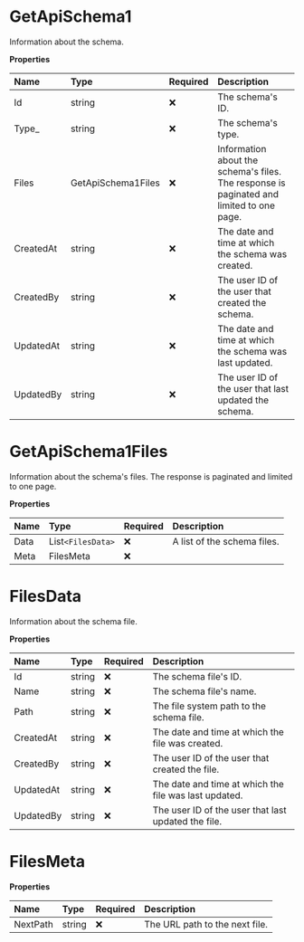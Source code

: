 # GetApiSchema1

Information about the schema.

**Properties**

| Name      | Type               | Required | Description                                                                              |
| :-------- | :----------------- | :------- | :--------------------------------------------------------------------------------------- |
| Id        | string             | ❌       | The schema's ID.                                                                         |
| Type\_    | string             | ❌       | The schema's type.                                                                       |
| Files     | GetApiSchema1Files | ❌       | Information about the schema's files. The response is paginated and limited to one page. |
| CreatedAt | string             | ❌       | The date and time at which the schema was created.                                       |
| CreatedBy | string             | ❌       | The user ID of the user that created the schema.                                         |
| UpdatedAt | string             | ❌       | The date and time at which the schema was last updated.                                  |
| UpdatedBy | string             | ❌       | The user ID of the user that last updated the schema.                                    |

# GetApiSchema1Files

Information about the schema's files. The response is paginated and limited to one page.

**Properties**

| Name | Type              | Required | Description                 |
| :--- | :---------------- | :------- | :-------------------------- |
| Data | List`<FilesData>` | ❌       | A list of the schema files. |
| Meta | FilesMeta         | ❌       |                             |

# FilesData

Information about the schema file.

**Properties**

| Name      | Type   | Required | Description                                           |
| :-------- | :----- | :------- | :---------------------------------------------------- |
| Id        | string | ❌       | The schema file's ID.                                 |
| Name      | string | ❌       | The schema file's name.                               |
| Path      | string | ❌       | The file system path to the schema file.              |
| CreatedAt | string | ❌       | The date and time at which the file was created.      |
| CreatedBy | string | ❌       | The user ID of the user that created the file.        |
| UpdatedAt | string | ❌       | The date and time at which the file was last updated. |
| UpdatedBy | string | ❌       | The user ID of the user that last updated the file.   |

# FilesMeta

**Properties**

| Name     | Type   | Required | Description                    |
| :------- | :----- | :------- | :----------------------------- |
| NextPath | string | ❌       | The URL path to the next file. |

<!-- This file was generated by liblab | https://liblab.com/ -->
